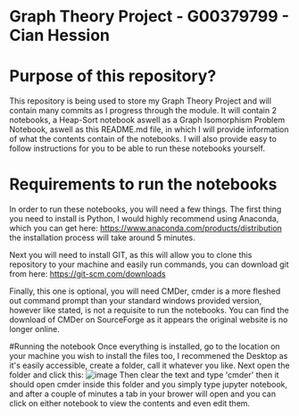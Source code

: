 # Graph Theory Project - G00379799 - Cian Hession
# Purpose of this repository?
This repository is being used to store my Graph Theory Project and will contain many commits as I progress through the module. It will contain 2 notebooks, a Heap-Sort notebook aswell as a Graph Isomorphism Problem Notebook, aswell as this README.md file, in which I will provide information of what the contents contain of the notebooks. I will also provide easy to follow instructions for you to be able to run these notebooks yourself.

# Requirements to run the notebooks
In order to run these notebooks, you will need a few things.
The first thing you need to install is Python, I would highly recommend using Anaconda, which you can get here: https://www.anaconda.com/products/distribution the installation process will take around 5 minutes.

Next you will need to install GIT, as this will allow you to clone this repository to your machine and easily run commands, you can download git from here: https://git-scm.com/downloads

Finally, this one is optional, you will need CMDer, cmder is a more fleshed out command prompt than your standard windows provided version, however like stated, is not a requisite to run the notebooks. You can find the download of CMDer on SourceForge as it appears the original website is no longer online.

#Running the notebook
Once everything is installed, go to the location on your machine you wish to install the files too, I recommened the Desktop as it's easily accessible, create a folder, call it whatever you like. Next open the folder and click this:
![image](https://user-images.githubusercontent.com/61824926/183466344-a760ccbd-ddfe-4bc3-8935-334d3e0c8564.png)
Then clear the text and type 'cmder' then it should open cmder inside this folder and you simply type jupyter notebook, and after a couple of minutes a tab in your brower will open and you can click on either notebook to view the contents and even edit them.
